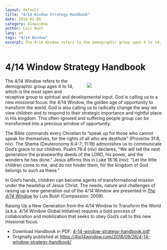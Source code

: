 ```yaml
---
layout: default
title: "4/14 Window Strategy Handbook"
date: 2010-01-05
category: 414window
author: Luis Bush
lang: en
tags: "4/14 Window"
excerpt: The 4/14 Window refers to the demographic group ages 4 to 14, which is the most open and receptive group to spiritual and developmental input. God is calling us to a new missional focus&#58; the 4/14 Window, the golden age of opportunity to transform the world. God is also calling us to radically change the way we view children and to respond to their strategic importance and rightful place in His kingdom. This often-ignored and suffering people group can be transformed into a precious window of opportunity.
---
```

<h1>4/14 Window Strategy Handbook</h1>

<figure style="float: right; width: 40%; margin-left: 2rem;">
  <img src="{{ site.baseurl }}/assets/images/2010-01-05/414-child.png">
</figure>
<p>The 4/14 Window refers to the demographic group ages 4 to 14, which is the most open and receptive group to spiritual and developmental input. God is calling us to a new missional focus: the 4/14 Window, the golden age of opportunity to transform the world. God is also calling us to radically change the way we view children and to respond to their strategic importance and rightful place in His kingdom. This often-ignored and suffering people group can be transformed into a precious window of opportunity.</p>

<p>The Bible commands every Christian to “speak up for those who cannot speak for themselves, for the rights of all who are destitute” (Proverbs 31:8, niv). The Shema (Deuteronomy 6:4-7; 11:19) admonishes us to communicate God’s grace to our children. Psalm 78:4 (niv) declares, "We will tell the next generation the praiseworthy deeds of the LORD, his power, and the wonders he has done." Jesus affirms this in Luke 18:16 (niv): "Let the little children come to me, and do not hinder them, for the kingdom of God belongs to such as these."</p>

<p>In God’s hands, children can become agents of transformational mission under the headship of Jesus Christ. The needs, nature and challenges of raising up a new generation out of the 4/14 Window are presented in <em><a href="https://www.amazon.com/14-Window-Raising-Generation-Transform/dp/0984116907">The 4/14 Window</a></em> by Luis Bush (Compassion: 2009).</p>

<p>Raising Up a New Generation from the 4/14 Window to Transform the World (a.k.a. 4/14 Window Global Initiative) requires a bold process of collaboration and mobilization that seeks to obey God’s call to this new missional focus.</p>


<ul class="resource-links">
  <li>Download Handbook in PDF: <a href="{{ site.baseurl }}/assets/pdf/2010-01-05/4-14-window-strategy-handbook.pdf">4-14-window-strategy-handbook.pdf</a></li>
  <li>Originally published at <a href="https://4to14window.com/2018/09/26/4-14-window-strategy-handbook/">https://4to14window.com/2018/09/26/4-14-window-strategy-handbook/</a></li>
</ul>
